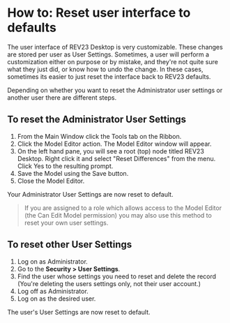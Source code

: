# How to: Reset user interface to defaults

The user interface of REV23 Desktop is very customizable. These changes are stored per user as User Settings. Sometimes, a user will perform a customization either on purpose or by mistake, and they're not quite sure what they just did, or know how to undo the change. In these cases, sometimes its easier to just reset the interface back to REV23 defaults.

Depending on whether you want to reset the Administrator user settings or another user there are different steps.

## To reset the Administrator User Settings

1. From the Main Window click the Tools tab on the Ribbon.
2. Click the Model Editor action. The Model Editor window will appear.
3. On the left hand pane, you will see a root (top) node titled REV23 Desktop. Right click it and select "Reset Differences" from the menu. Click Yes to the resulting prompt.
4. Save the Model using the Save button.
5. Close the Model Editor.

Your Administrator User Settings are now reset to default.

> If you are assigned to a role which allows access to the Model Editor (the Can Edit Model permission) you may also use this method to reset your own user settings.

## To reset other User Settings

1. Log on as Administrator.
2. Go to the **Security > User Settings**.
3. Find the user whose settings you need to reset and delete the record (You're deleting the users settings only, not their user account.)
4. Log off as Administrator.
5. Log on as the desired user.

The user's User Settings are now reset to default.